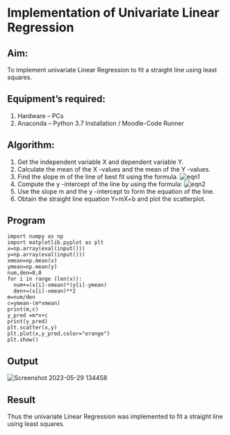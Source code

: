 # Implementation of Univariate Linear Regression
## Aim:
To implement univariate Linear Regression to fit a straight line using least squares.
## Equipment’s required:
1.	Hardware – PCs
2.	Anaconda – Python 3.7 Installation / Moodle-Code Runner
## Algorithm:
1.	Get the independent variable X and dependent variable Y.
2.	Calculate the mean of the X -values and the mean of the Y -values.
3.	Find the slope m of the line of best fit using the formula.
 ![eqn1](./eq1.jpg)
4.	Compute the y -intercept of the line by using the formula:
![eqn2](./eq2.jpg)  
5.	Use the slope m and the y -intercept to form the equation of the line.
6.	Obtain the straight line equation Y=mX+b and plot the scatterplot.
## Program
```
import numpy as np
import matplotlib.pyplot as plt
x=np.array(eval(input()))
y=np.array(eval(input()))
xmean=np.mean(x)
ymean=np.mean(y)
num,den=0,0
for i in range (len(x)):
  num+=(x[i]-xmean)*(y[i]-ymean)
  den+=(x[i]-xmean)**2
m=num/den
c=ymean-(m*xmean)
print(m,c)
y_pred =m*x+c
print(y_pred)
plt.scatter(x,y)
plt.plot(x,y_pred,color="orange")
plt.show()
```
## Output
![Screenshot 2023-05-29 134458](https://github.com/shalinikannan23/Univariate-Linear-Regression/assets/118656529/43d2bf84-06eb-481d-b534-b691e1651e7f)


## Result
Thus the univariate Linear Regression was implemented to fit a straight line using least squares.
